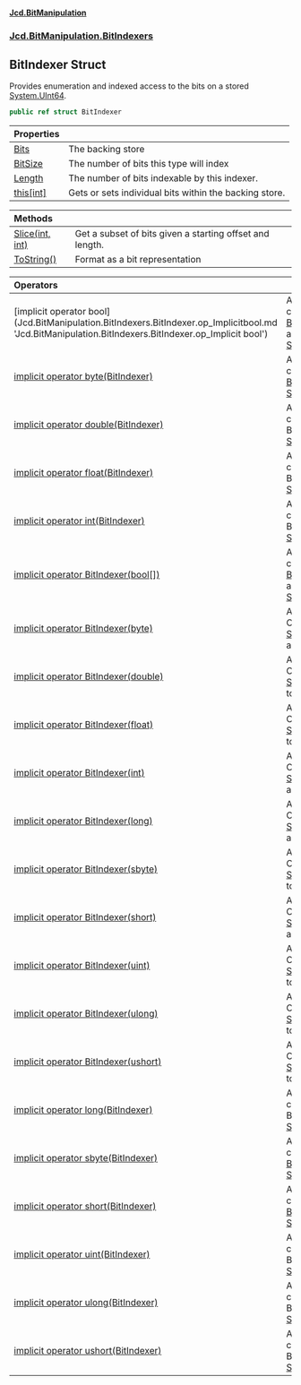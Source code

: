 #### [Jcd.BitManipulation](index.md 'index')

### [Jcd.BitManipulation.BitIndexers](Jcd.BitManipulation.BitIndexers.md 'Jcd.BitManipulation.BitIndexers')

## BitIndexer Struct

Provides enumeration and indexed access to the bits on a
stored [System.UInt64](https://docs.microsoft.com/en-us/dotnet/api/System.UInt64 'System.UInt64').

```csharp
public ref struct BitIndexer
```

| Properties                                                                                                                  |                                                        |
|:----------------------------------------------------------------------------------------------------------------------------|:-------------------------------------------------------|
| [Bits](Jcd.BitManipulation.BitIndexers.BitIndexer.Bits.md 'Jcd.BitManipulation.BitIndexers.BitIndexer.Bits')                | The backing store                                      |
| [BitSize](Jcd.BitManipulation.BitIndexers.BitIndexer.BitSize.md 'Jcd.BitManipulation.BitIndexers.BitIndexer.BitSize')       | The number of bits this type will index                |
| [Length](Jcd.BitManipulation.BitIndexers.BitIndexer.Length.md 'Jcd.BitManipulation.BitIndexers.BitIndexer.Length')          | The number of bits indexable by this indexer.          |
| [this[int]](Jcd.BitManipulation.BitIndexers.BitIndexer.this[int].md 'Jcd.BitManipulation.BitIndexers.BitIndexer.this[int]') | Gets or sets individual bits within the backing store. |

| Methods                                                                                                                                      |                                                          |
|:---------------------------------------------------------------------------------------------------------------------------------------------|:---------------------------------------------------------|
| [Slice(int, int)](Jcd.BitManipulation.BitIndexers.BitIndexer.Slice(int,int).md 'Jcd.BitManipulation.BitIndexers.BitIndexer.Slice(int, int)') | Get a subset of bits given a starting offset and length. |
| [ToString()](Jcd.BitManipulation.BitIndexers.BitIndexer.ToString().md 'Jcd.BitManipulation.BitIndexers.BitIndexer.ToString()')               | Format as a bit representation                           |

| Operators                                                                                                                                                                                                                                                       |                                                                                                                                                                                                                                                    |
|:----------------------------------------------------------------------------------------------------------------------------------------------------------------------------------------------------------------------------------------------------------------|:---------------------------------------------------------------------------------------------------------------------------------------------------------------------------------------------------------------------------------------------------|
| [implicit operator bool[](BitIndexer)](Jcd.BitManipulation.BitIndexers.BitIndexer.op_Implicitbool[](Jcd.BitManipulation.BitIndexers.BitIndexer).md 'Jcd.BitManipulation.BitIndexers.BitIndexer.op_Implicit bool[](Jcd.BitManipulation.BitIndexers.BitIndexer)') | Automatically convert from a [BitIndexer](Jcd.BitManipulation.BitIndexers.BitIndexer.md 'Jcd.BitManipulation.BitIndexers.BitIndexer') to an array of [System.Boolean](https://docs.microsoft.com/en-us/dotnet/api/System.Boolean 'System.Boolean') |
| [implicit operator byte(BitIndexer)](Jcd.BitManipulation.BitIndexers.BitIndexer.op_Implicitbyte(Jcd.BitManipulation.BitIndexers.BitIndexer).md 'Jcd.BitManipulation.BitIndexers.BitIndexer.op_Implicit byte(Jcd.BitManipulation.BitIndexers.BitIndexer)')       | Automatically convert from a [BitIndexer](Jcd.BitManipulation.BitIndexers.BitIndexer.md 'Jcd.BitManipulation.BitIndexers.BitIndexer') to a [System.Byte](https://docs.microsoft.com/en-us/dotnet/api/System.Byte 'System.Byte')                    |
| [implicit operator double(BitIndexer)](Jcd.BitManipulation.BitIndexers.BitIndexer.op_Implicitdouble(Jcd.BitManipulation.BitIndexers.BitIndexer).md 'Jcd.BitManipulation.BitIndexers.BitIndexer.op_Implicit double(Jcd.BitManipulation.BitIndexers.BitIndexer)') | Automatically convert from a BitIndexer to a [System.UInt64](https://docs.microsoft.com/en-us/dotnet/api/System.UInt64 'System.UInt64')                                                                                                            |
| [implicit operator float(BitIndexer)](Jcd.BitManipulation.BitIndexers.BitIndexer.op_Implicitfloat(Jcd.BitManipulation.BitIndexers.BitIndexer).md 'Jcd.BitManipulation.BitIndexers.BitIndexer.op_Implicit float(Jcd.BitManipulation.BitIndexers.BitIndexer)')    | Automatically convert from a BitIndexer to a [System.UInt64](https://docs.microsoft.com/en-us/dotnet/api/System.UInt64 'System.UInt64')                                                                                                            |
| [implicit operator int(BitIndexer)](Jcd.BitManipulation.BitIndexers.BitIndexer.op_Implicitint(Jcd.BitManipulation.BitIndexers.BitIndexer).md 'Jcd.BitManipulation.BitIndexers.BitIndexer.op_Implicit int(Jcd.BitManipulation.BitIndexers.BitIndexer)')          | Automatically convert from a BitIndexer to a [System.Int32](https://docs.microsoft.com/en-us/dotnet/api/System.Int32 'System.Int32')                                                                                                               |
| [implicit operator BitIndexer(bool[])](Jcd.BitManipulation.BitIndexers.BitIndexer.op_ImplicitJcd.BitManipulation.BitIndexers.BitIndexer(bool[]).md 'Jcd.BitManipulation.BitIndexers.BitIndexer.op_Implicit Jcd.BitManipulation.BitIndexers.BitIndexer(bool[])') | Automatically convert from a [BitIndexer](Jcd.BitManipulation.BitIndexers.BitIndexer.md 'Jcd.BitManipulation.BitIndexers.BitIndexer') to an array of [System.Boolean](https://docs.microsoft.com/en-us/dotnet/api/System.Boolean 'System.Boolean') |
| [implicit operator BitIndexer(byte)](Jcd.BitManipulation.BitIndexers.BitIndexer.op_ImplicitJcd.BitManipulation.BitIndexers.BitIndexer(byte).md 'Jcd.BitManipulation.BitIndexers.BitIndexer.op_Implicit Jcd.BitManipulation.BitIndexers.BitIndexer(byte)')       | Automatically Convert from a [System.Byte](https://docs.microsoft.com/en-us/dotnet/api/System.Byte 'System.Byte') to a [BitIndexer](Jcd.BitManipulation.BitIndexers.BitIndexer.md 'Jcd.BitManipulation.BitIndexers.BitIndexer')                    |
| [implicit operator BitIndexer(double)](Jcd.BitManipulation.BitIndexers.BitIndexer.op_ImplicitJcd.BitManipulation.BitIndexers.BitIndexer(double).md 'Jcd.BitManipulation.BitIndexers.BitIndexer.op_Implicit Jcd.BitManipulation.BitIndexers.BitIndexer(double)') | Automatically Convert from a [System.UInt64](https://docs.microsoft.com/en-us/dotnet/api/System.UInt64 'System.UInt64') to a [BitIndexer](Jcd.BitManipulation.BitIndexers.BitIndexer.md 'Jcd.BitManipulation.BitIndexers.BitIndexer')              |
| [implicit operator BitIndexer(float)](Jcd.BitManipulation.BitIndexers.BitIndexer.op_ImplicitJcd.BitManipulation.BitIndexers.BitIndexer(float).md 'Jcd.BitManipulation.BitIndexers.BitIndexer.op_Implicit Jcd.BitManipulation.BitIndexers.BitIndexer(float)')    | Automatically Convert from a [System.UInt64](https://docs.microsoft.com/en-us/dotnet/api/System.UInt64 'System.UInt64') to a [BitIndexer](Jcd.BitManipulation.BitIndexers.BitIndexer.md 'Jcd.BitManipulation.BitIndexers.BitIndexer')              |
| [implicit operator BitIndexer(int)](Jcd.BitManipulation.BitIndexers.BitIndexer.op_ImplicitJcd.BitManipulation.BitIndexers.BitIndexer(int).md 'Jcd.BitManipulation.BitIndexers.BitIndexer.op_Implicit Jcd.BitManipulation.BitIndexers.BitIndexer(int)')          | Automatically Convert from a [System.Int32](https://docs.microsoft.com/en-us/dotnet/api/System.Int32 'System.Int32') to a [BitIndexer](Jcd.BitManipulation.BitIndexers.BitIndexer.md 'Jcd.BitManipulation.BitIndexers.BitIndexer')                 |
| [implicit operator BitIndexer(long)](Jcd.BitManipulation.BitIndexers.BitIndexer.op_ImplicitJcd.BitManipulation.BitIndexers.BitIndexer(long).md 'Jcd.BitManipulation.BitIndexers.BitIndexer.op_Implicit Jcd.BitManipulation.BitIndexers.BitIndexer(long)')       | Automatically Convert from a [System.Int64](https://docs.microsoft.com/en-us/dotnet/api/System.Int64 'System.Int64') to a [BitIndexer](Jcd.BitManipulation.BitIndexers.BitIndexer.md 'Jcd.BitManipulation.BitIndexers.BitIndexer')                 |
| [implicit operator BitIndexer(sbyte)](Jcd.BitManipulation.BitIndexers.BitIndexer.op_ImplicitJcd.BitManipulation.BitIndexers.BitIndexer(sbyte).md 'Jcd.BitManipulation.BitIndexers.BitIndexer.op_Implicit Jcd.BitManipulation.BitIndexers.BitIndexer(sbyte)')    | Automatically Convert from a [System.SByte](https://docs.microsoft.com/en-us/dotnet/api/System.SByte 'System.SByte') to a [BitIndexer](Jcd.BitManipulation.BitIndexers.BitIndexer.md 'Jcd.BitManipulation.BitIndexers.BitIndexer')                 |
| [implicit operator BitIndexer(short)](Jcd.BitManipulation.BitIndexers.BitIndexer.op_ImplicitJcd.BitManipulation.BitIndexers.BitIndexer(short).md 'Jcd.BitManipulation.BitIndexers.BitIndexer.op_Implicit Jcd.BitManipulation.BitIndexers.BitIndexer(short)')    | Automatically Convert from a [System.Int16](https://docs.microsoft.com/en-us/dotnet/api/System.Int16 'System.Int16') to a [BitIndexer](Jcd.BitManipulation.BitIndexers.BitIndexer.md 'Jcd.BitManipulation.BitIndexers.BitIndexer')                 |
| [implicit operator BitIndexer(uint)](Jcd.BitManipulation.BitIndexers.BitIndexer.op_ImplicitJcd.BitManipulation.BitIndexers.BitIndexer(uint).md 'Jcd.BitManipulation.BitIndexers.BitIndexer.op_Implicit Jcd.BitManipulation.BitIndexers.BitIndexer(uint)')       | Automatically Convert from a [System.UInt32](https://docs.microsoft.com/en-us/dotnet/api/System.UInt32 'System.UInt32') to a [BitIndexer](Jcd.BitManipulation.BitIndexers.BitIndexer.md 'Jcd.BitManipulation.BitIndexers.BitIndexer')              |
| [implicit operator BitIndexer(ulong)](Jcd.BitManipulation.BitIndexers.BitIndexer.op_ImplicitJcd.BitManipulation.BitIndexers.BitIndexer(ulong).md 'Jcd.BitManipulation.BitIndexers.BitIndexer.op_Implicit Jcd.BitManipulation.BitIndexers.BitIndexer(ulong)')    | Automatically Convert from a [System.UInt64](https://docs.microsoft.com/en-us/dotnet/api/System.UInt64 'System.UInt64') to a [BitIndexer](Jcd.BitManipulation.BitIndexers.BitIndexer.md 'Jcd.BitManipulation.BitIndexers.BitIndexer')              |
| [implicit operator BitIndexer(ushort)](Jcd.BitManipulation.BitIndexers.BitIndexer.op_ImplicitJcd.BitManipulation.BitIndexers.BitIndexer(ushort).md 'Jcd.BitManipulation.BitIndexers.BitIndexer.op_Implicit Jcd.BitManipulation.BitIndexers.BitIndexer(ushort)') | Automatically Convert from a [System.UInt16](https://docs.microsoft.com/en-us/dotnet/api/System.UInt16 'System.UInt16') to a [BitIndexer](Jcd.BitManipulation.BitIndexers.BitIndexer.md 'Jcd.BitManipulation.BitIndexers.BitIndexer')              |
| [implicit operator long(BitIndexer)](Jcd.BitManipulation.BitIndexers.BitIndexer.op_Implicitlong(Jcd.BitManipulation.BitIndexers.BitIndexer).md 'Jcd.BitManipulation.BitIndexers.BitIndexer.op_Implicit long(Jcd.BitManipulation.BitIndexers.BitIndexer)')       | Automatically convert from a BitIndexer to a [System.Int64](https://docs.microsoft.com/en-us/dotnet/api/System.Int64 'System.Int64')                                                                                                               |
| [implicit operator sbyte(BitIndexer)](Jcd.BitManipulation.BitIndexers.BitIndexer.op_Implicitsbyte(Jcd.BitManipulation.BitIndexers.BitIndexer).md 'Jcd.BitManipulation.BitIndexers.BitIndexer.op_Implicit sbyte(Jcd.BitManipulation.BitIndexers.BitIndexer)')    | Automatically convert from a [BitIndexer](Jcd.BitManipulation.BitIndexers.BitIndexer.md 'Jcd.BitManipulation.BitIndexers.BitIndexer') to an [System.SByte](https://docs.microsoft.com/en-us/dotnet/api/System.SByte 'System.SByte')                |
| [implicit operator short(BitIndexer)](Jcd.BitManipulation.BitIndexers.BitIndexer.op_Implicitshort(Jcd.BitManipulation.BitIndexers.BitIndexer).md 'Jcd.BitManipulation.BitIndexers.BitIndexer.op_Implicit short(Jcd.BitManipulation.BitIndexers.BitIndexer)')    | Automatically convert from a [BitIndexer](Jcd.BitManipulation.BitIndexers.BitIndexer.md 'Jcd.BitManipulation.BitIndexers.BitIndexer') to a [System.Int16](https://docs.microsoft.com/en-us/dotnet/api/System.Int16 'System.Int16')                 |
| [implicit operator uint(BitIndexer)](Jcd.BitManipulation.BitIndexers.BitIndexer.op_Implicituint(Jcd.BitManipulation.BitIndexers.BitIndexer).md 'Jcd.BitManipulation.BitIndexers.BitIndexer.op_Implicit uint(Jcd.BitManipulation.BitIndexers.BitIndexer)')       | Automatically convert from a BitIndexer to a [System.UInt32](https://docs.microsoft.com/en-us/dotnet/api/System.UInt32 'System.UInt32')                                                                                                            |
| [implicit operator ulong(BitIndexer)](Jcd.BitManipulation.BitIndexers.BitIndexer.op_Implicitulong(Jcd.BitManipulation.BitIndexers.BitIndexer).md 'Jcd.BitManipulation.BitIndexers.BitIndexer.op_Implicit ulong(Jcd.BitManipulation.BitIndexers.BitIndexer)')    | Automatically convert from a BitIndexer to a [System.UInt64](https://docs.microsoft.com/en-us/dotnet/api/System.UInt64 'System.UInt64')                                                                                                            |
| [implicit operator ushort(BitIndexer)](Jcd.BitManipulation.BitIndexers.BitIndexer.op_Implicitushort(Jcd.BitManipulation.BitIndexers.BitIndexer).md 'Jcd.BitManipulation.BitIndexers.BitIndexer.op_Implicit ushort(Jcd.BitManipulation.BitIndexers.BitIndexer)') | Automatically convert from a BitIndexer to a [System.UInt16](https://docs.microsoft.com/en-us/dotnet/api/System.UInt16 'System.UInt16')                                                                                                            |
